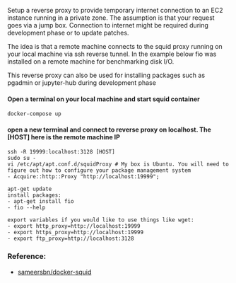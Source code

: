 Setup a reverse proxy to provide temporary internet connection to an EC2 instance running in a private zone. The assumption is that your request goes via a jump box. Connection to internet might be required during development phase or to update patches.

The idea is that a remote machine connects to the squid proxy running on your local machine via ssh reverse tunnel. In the example below fio was installed on a remote machine for benchmarking disk I/O.

This reverse proxy can also be used for installing packages such as pgadmin or jupyter-hub during development phase

#### Open a terminal on your local machine and start squid container
`docker-compose up`

#### open a new terminal and connect to reverse proxy on localhost. The [HOST] here is the remote machine IP
```
ssh -R 19999:localhost:3128 [HOST]
sudo su -
vi /etc/apt/apt.conf.d/squidProxy # My box is Ubuntu. You will need to figure out how to configure your package management system
- Acquire::http::Proxy "http://localhost:19999"; 

apt-get update
install packages:
- apt-get install fio
- fio --help

export variables if you would like to use things like wget:
- export http_proxy=http://localhost:19999
- export https_proxy=http://localhost:19999
- export ftp_proxy=http://localhost:3128
```

### Reference:
- [sameersbn/docker-squid](https://github.com/sameersbn/docker-squid)
